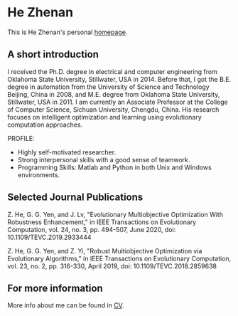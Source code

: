 # He Zhenan
This is He Zhenan's personal [homepage](https://KaminZZZ.github.io/).

## A short introduction
I received the Ph.D. degree in electrical and computer engineering from Oklahoma State University, Stillwater, USA in 2014. Before that, I got the B.E. degree in automation from the University of Science and Technology Beijing, China in 2008, and M.E. degree from Oklahoma State University, Stillwater, USA in 2011. I am currently an Associate Professor at the College of Computer Science, Sichuan University, Chengdu, China. His research focuses on intelligent optimization and learning using evolutionary computation approaches.

PROFILE:
* Highly self-motivated researcher. 
* Strong interpersonal skills with a good sense of teamwork.
* Programming Skills: Matlab and Python in both Unix and Windows environments.


## Selected Journal Publications
Z. He, G. G. Yen, and J. Lv, "Evolutionary Multiobjective Optimization With Robustness Enhancement," in IEEE Transactions on Evolutionary Computation, vol. 24, no. 3, pp. 494-507, June 2020, doi: 10.1109/TEVC.2019.2933444

Z. He, G. G. Yen, and Z. Yi, "Robust Multiobjective Optimization via Evolutionary Algorithms," in IEEE Transactions on Evolutionary Computation, vol. 23, no. 2, pp. 316-330, April 2019, doi: 10.1109/TEVC.2018.2859638

## For more information
More info about me can be found in [CV](https://KaminZZZ.github.io/cv/).

